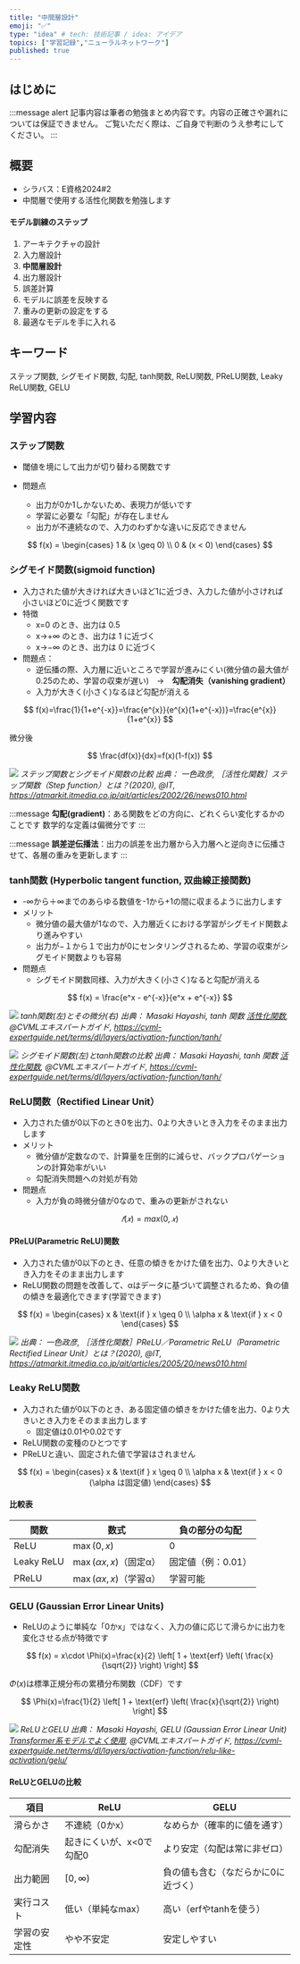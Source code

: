 ```yaml
---
title: "中間層設計"
emoji: "✅"
type: "idea" # tech: 技術記事 / idea: アイデア
topics: ["学習記録","ニューラルネットワーク"]
published: true
---
```


## はじめに
:::message alert
記事内容は筆者の勉強まとめ内容です。内容の正確さや漏れについては保証できません。
ご覧いただく際は、ご自身で判断のうえ参考にしてください。
:::


## 概要
- シラバス：E資格2024#2
- 中間層で使用する活性化関数を勉強します

#### モデル訓練のステップ
1. アーキテクチャの設計
2. 入力層設計
3. **中間層設計**
4. 出力層設計
5. 誤差計算
6. モデルに誤差を反映する
7. 重みの更新の設定をする
8. 最適なモデルを手に入れる

## キーワード
ステップ関数, シグモイド関数, 勾配, tanh関数,
ReLU関数, PReLU関数, Leaky ReLU関数, GELU

## 学習内容
### ステップ関数
- 閾値を境にして出力が切り替わる関数です

- 問題点
    - 出力が0か1しかないため、表現力が低いです
    - 学習に必要な「勾配」が存在しません
    - 出力が不連続なので、入力のわずかな違いに反応できません

$$
f(x) = \begin{cases}
1 & (x \geq 0) \\
0 & (x < 0)
\end{cases}
$$


### シグモイド関数(sigmoid function)
- 入力された値が大きければ大きいほど1に近づき、入力した値が小さければ小さいほど0に近づく関数です
- 特徴
    - x=0 のとき、出力は 0.5
    - x→+∞ のとき、出力は 1 に近づく
    - x→−∞ のとき、出力は 0 に近づく
- 問題点：
    - 逆伝播の際、入力層に近いところで学習が進みにくい(微分値の最大値が0.25のため、学習の収束が遅い)　→　**勾配消失（vanishing gradient）**
    - 入力が大きく(小さく)なるほど勾配が消える


$$
f(x)=\frac{1}{1+e^{-x}}=\frac{e^{x}}{e^{x}(1+e^{-x})}=\frac{e^{x}}{1+e^{x}}
$$

微分後

$$
\frac{df(x)}{dx}=f(x)(1-f(x))
$$


![](/images/e-memo-00016_01.gif)
*ステップ関数とシグモイド関数の比較
出典：
一色政彦, ［活性化関数］ステップ関数（Step function）とは？(2020), @IT, https://atmarkit.itmedia.co.jp/ait/articles/2002/26/news010.html*


:::message
**勾配(gradient)**：ある関数をどの方向に、どれくらい変化するかのことです
数学的な定義は偏微分です
:::

:::message
**誤差逆伝播法**：出力の誤差を出力層から入力層へと逆向きに伝播させて、各層の重みを更新します
:::


### tanh関数 (Hyperbolic tangent function, 双曲線正接関数) 
- -∞から＋∞までのあらゆる数値を-1から+1の間に収まるように出力します
- メリット
    - 微分値の最大値が1なので、入力層近くにおける学習がシグモイド関数より進みやすい
    - 出力が−１から１で出力が0にセンタリングされるため、学習の収束がシグモイド関数よりも容易
- 問題点
    - シグモイド関数同様、入力が大きく(小さく)なると勾配が消える

$$
f(x) = \frac{e^x - e^{-x}}{e^x + e^{-x}}
$$

![](/images/e-memo-00016_02.png)
*tanh関数(左)とその微分(右)
出典：
Masaki Hayashi, tanh 関数 [活性化関数](2022), @CVMLエキスパートガイド, https://cvml-expertguide.net/terms/dl/layers/activation-function/tanh/*



![](/images/e-memo-00016_03.png)
*シグモイド関数(左)とtanh関数の比較
出典：
Masaki Hayashi, tanh 関数 [活性化関数](2022), @CVMLエキスパートガイド, https://cvml-expertguide.net/terms/dl/layers/activation-function/tanh/*





### ReLU関数（Rectified Linear Unit）
- 入力された値が0以下のとき0を出力、0より大きいとき入力をそのまま出力します
- メリット
    - 微分値が定数なので、計算量を圧倒的に減らせ、バックプロパゲーションの計算効率がいい
    - 勾配消失問題への対処が有効
- 問題点
    - 入力が負の時微分値が0なので、重みの更新がされない


$$
𝑓(𝑥)=max(0,𝑥)
$$

#### PReLU(Parametric ReLU)関数
- 入力された値が0以下のとき、任意の傾きをかけた値を出力、0より大きいとき入力をそのまま出力します
- ReLU関数の問題を改善して、αはデータに基づいて調整されるため、負の値の傾きを最適化できます(学習できます)

$$
f(x) = 
\begin{cases}
x & \text{if } x \geq 0 \\
\alpha x & \text{if } x < 0
\end{cases}
$$

![](/images/e-memo-00016_04.gif)
*出典：
一色政彦, ［活性化関数］PReLU／Parametric ReLU（Parametric Rectified Linear Unit）とは？(2020), @IT, https://atmarkit.itmedia.co.jp/ait/articles/2005/20/news010.html*


### Leaky ReLU関数
- 入力された値が0以下のとき、ある固定値の傾きをかけた値を出力、0より大きいとき入力をそのまま出力します
    - 固定値は0.01や0.02です
- ReLU関数の変種のひとつです
- PReLUと違い、固定された値で学習はされません

$$
f(x) = 
\begin{cases}
x & \text{if } x \geq 0 \\
\alpha x & \text{if } x < 0  (\alpha は固定値)
\end{cases}
$$

#### 比較表

| 関数         | 数式                       | 負の部分の勾配     |
| ---------- | ------------------------ | ----------- |
| ReLU       | $\max(0, x)$             | 0           |
| Leaky ReLU | $\max(\alpha x, x)$（固定α） | 固定値（例：0.01） |
| PReLU  | $\max(\alpha x, x)$（学習α） | 学習可能    |


### GELU (Gaussian Error Linear Units)
- ReLUのように単純な「0かx」ではなく、入力の値に応じて滑らかに出力を変化させる点が特徴です

$$
f(x) = x\cdot \Phi(x)=\frac{x}{2} \left[ 1 + \text{erf} \left( \frac{x}{\sqrt{2}} \right) \right]
$$

$\Phi(x)$は標準正規分布の累積分布関数（CDF）です

$$
\Phi(x)=\frac{1}{2} \left[ 1 + \text{erf} \left( \frac{x}{\sqrt{2}} \right) \right]
$$

![](/images/e-memo-00016_05.png)
*ReLUとGELU
出典：
Masaki Hayashi, GELU (Gaussian Error Linear Unit) [Transformer系モデルでよく使用](2022), @CVMLエキスパートガイド, https://cvml-expertguide.net/terms/dl/layers/activation-function/relu-like-activation/gelu/*

#### ReLUとGELUの比較
| 項目     | ReLU                       | GELU                                     |
| ------ | ----------------------------- | --------------------------------------- |
| 滑らかさ   | 不連続（0かx）           | なめらか（確率的に値を通す）                  |
| 勾配消失   | 起きにくいが、x<0で勾配0       | より安定（勾配は常に非ゼロ）             |
| 出力範囲   | $[0, \infty)$            | 負の値も含む（なだらかに0に近づく）          |
| 実行コスト  | 低い（単純なmax）         | 高い（erfやtanhを使う）                   |
| 学習の安定性 | やや不安定          | 安定しやすい                                   |
